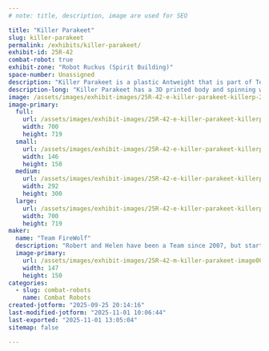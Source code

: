 ```yaml
---
# note: title, description, image are used for SEO

title: "Killer Parakeet"
slug: killer-parakeet
permalink: /exhibits/killer-parakeet/
exhibit-id: 25R-42
combat-robot: true
exhibit-zone: "Robot Ruckus (Spirit Building)"
space-number: Unassigned
description: "Killer Parakeet is a plastic Antweight that is part of Team FireWolf Robotics."
description-long: "Killer Parakeet has a 3D printed body and spinning weapon."
image: /assets/images/exhibit-images/25R-42-e-killer-parakeet-killerp-292x300.jpg
image-primary: 
  full:
    url: /assets/images/exhibit-images/25R-42-e-killer-parakeet-killerp-full.jpg
    width: 700
    height: 719
  small:
    url: /assets/images/exhibit-images/25R-42-e-killer-parakeet-killerp-146x150.jpg
    width: 146
    height: 150
  medium:
    url: /assets/images/exhibit-images/25R-42-e-killer-parakeet-killerp-292x300.jpg
    width: 292
    height: 300
  large:
    url: /assets/images/exhibit-images/25R-42-e-killer-parakeet-killerp-700x719.jpg
    width: 700
    height: 719
maker: 
  name: "Team FireWolf"
  description: "Robert and Helen have been a Team since 2007, but started fighting Robots in 2023."
  image-primary:
    url: /assets/images/exhibit-images/25R-42-m-killer-parakeet-image000000-7-294x300.jpg
    width: 147
    height: 150
categories: 
  - slug: combat-robots
    name: Combat Robots
created-jotform: "2025-09-25 20:14:16"
last-modified-jotform: "2025-11-01 10:06:44"
last-exported: "2025-11-01 13:05:04"
sitemap: false

---
```

